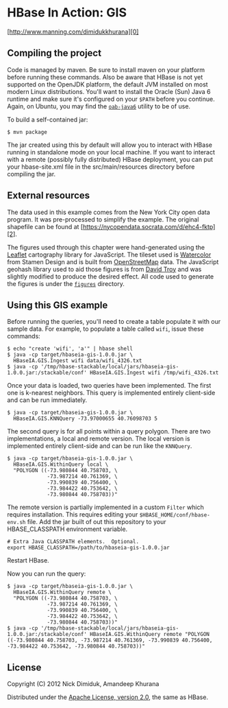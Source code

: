 # HBase In Action: GIS

[http://www.manning.com/dimidukkhurana][0]

## Compiling the project

Code is managed by maven. Be sure to install maven on your platform
before running these commands. Also be aware that HBase is not yet
supported on the OpenJDK platform, the default JVM installed on most
modern Linux distributions. You'll want to install the Oracle (Sun)
Java 6 runtime and make sure it's configured on your `$PATH` before
you continue. Again, on Ubuntu, you may find the [`oab-java6`][1]
utility to be of use.

To build a self-contained jar:

    $ mvn package

The jar created using this by default will allow you to interact with
HBase running in standalone mode on your local machine. If you want
to interact with a remote (possibly fully distributed) HBase
deployment, you can put your hbase-site.xml file in the src/main/resources
directory before compiling the jar.

## External resources

The data used in this example comes from the New York City open data
program. It was pre-processed to simplify the example. The original
shapefile can be found at [https://nycopendata.socrata.com/d/ehc4-fktp][2].

The figures used through this chapter were hand-generated using the
[Leaflet][3] cartography library for JavaScript. The tileset used is
[Watercolor][4] from Stamen Design and is built from
[OpenStreetMap][5] data. The JavaScript geohash library used to aid
those figures is from [David Troy][6] and was slightly modified to produce
the desired effect. All code used to generate the figures is
under the [`figures`][7] directory.

## Using this GIS example

Before running the queries, you'll need to create a table populate it
with our sample data. For example, to populate a table called `wifi`,
issue these commands:

    $ echo "create 'wifi', 'a'" | hbase shell
    $ java -cp target/hbaseia-gis-1.0.0.jar \
      HBaseIA.GIS.Ingest wifi data/wifi_4326.txt
    $ java -cp '/tmp/hbase-stackable/local/jars/hbaseia-gis-1.0.0.jar:/stackable/conf' HBaseIA.GIS.Ingest wifi /tmp/wifi_4326.txt

Once your data is loaded, two queries have been implemented. The first
one is k-nearest neighbors. This query is implemented entirely
client-side and can be run immediately.

    $ java -cp target/hbaseia-gis-1.0.0.jar \
      HBaseIA.GIS.KNNQuery -73.97000655 40.76098703 5

The second query is for all points within a query polygon. There are
two implementations, a local and remote version. The local version is
implemented entirely client-side and can be run like the `KNNQuery`.

    $ java -cp target/hbaseia-gis-1.0.0.jar \
      HBaseIA.GIS.WithinQuery local \
      "POLYGON ((-73.980844 40.758703, \
                 -73.987214 40.761369, \
                 -73.990839 40.756400, \
                 -73.984422 40.753642, \
                 -73.980844 40.758703))"

The remote version is partially implemented in a custom `Filter` which
requires installation. This requires editing your
`$HBASE_HOME/conf/hbase-env.sh` file. Add the jar built of out this
repository to your HBASE_CLASSPATH environment variable.

    # Extra Java CLASSPATH elements.  Optional.
    export HBASE_CLASSPATH=/path/to/hbaseia-gis-1.0.0.jar

Restart HBase.

Now you can run the query:

    $ java -cp target/hbaseia-gis-1.0.0.jar \
      HBaseIA.GIS.WithinQuery remote \
      "POLYGON ((-73.980844 40.758703, \
                 -73.987214 40.761369, \
                 -73.990839 40.756400, \
                 -73.984422 40.753642, \
                 -73.980844 40.758703))"
    $ java -cp '/tmp/hbase-stackable/local/jars/hbaseia-gis-1.0.0.jar:/stackable/conf' HBaseIA.GIS.WithinQuery remote "POLYGON ((-73.980844 40.758703, -73.987214 40.761369, -73.990839 40.756400, -73.984422 40.753642, -73.980844 40.758703))"

## License

Copyright (C) 2012 Nick Dimiduk, Amandeep Khurana

Distributed under the [Apache License, version 2.0][8], the same as HBase.

[0]: http://www.manning.com/dimidukkhurana

[1]: https://github.com/flexiondotorg/oab-java6

[2]: https://nycopendata.socrata.com/d/ehc4-fktp

[3]: http://leaflet.cloudmade.com/

[4]: http://maps.stamen.com/#watercolor

[5]: http://www.openstreetmap.org

[6]: https://github.com/davetroy/geohash-js/

[7]: https://github.com/hbaseinaction/gis/tree/master/figures

[8]: http://www.apache.org/licenses/LICENSE-2.0.html
